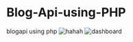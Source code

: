 # Blog-Api-using-PHP
blogapi using php
![hahah](https://user-images.githubusercontent.com/100817261/165428283-57aaebe9-6d25-4d95-855c-d6edd8b70512.png)
![dashboard](https://user-images.githubusercontent.com/100817261/165428382-aed0811e-4320-494f-a44e-274cd0f3507c.png)
